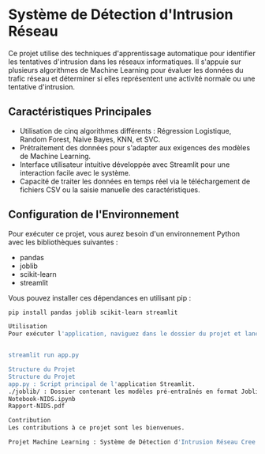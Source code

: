# Système de Détection d'Intrusion Réseau

Ce projet utilise des techniques d'apprentissage automatique pour identifier les tentatives d'intrusion dans les réseaux informatiques. Il s'appuie sur plusieurs algorithmes de Machine Learning pour évaluer les données du trafic réseau et déterminer si elles représentent une activité normale ou une tentative d'intrusion.

## Caractéristiques Principales

- Utilisation de cinq algorithmes différents : Régression Logistique, Random Forest, Naive Bayes, KNN, et SVC.
- Prétraitement des données pour s'adapter aux exigences des modèles de Machine Learning.
- Interface utilisateur intuitive développée avec Streamlit pour une interaction facile avec le système.
- Capacité de traiter les données en temps réel via le téléchargement de fichiers CSV ou la saisie manuelle des caractéristiques.


## Configuration de l'Environnement

Pour exécuter ce projet, vous aurez besoin d'un environnement Python avec les bibliothèques suivantes :

- pandas
- joblib
- scikit-learn
- streamlit

Vous pouvez installer ces dépendances en utilisant pip :

```sh
pip install pandas joblib scikit-learn streamlit

Utilisation
Pour exécuter l'application, naviguez dans le dossier du projet et lancez :


streamlit run app.py

Structure du Projet
Structure du Projet
app.py : Script principal de l'application Streamlit.
./joblib/ : Dossier contenant les modèles pré-entraînés en format Joblib.
Notebook-NIDS.ipynb
Rapport-NIDS.pdf

Contribution
Les contributions à ce projet sont les bienvenues.

Projet Machine Learning : Système de Détection d'Intrusion Réseau Cree par Zaid EL MOUADDIBE & Soulaimane Cherkaoui| ENSET 2024